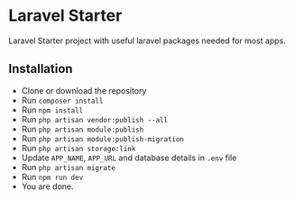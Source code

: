 # Laravel Starter

Laravel Starter project with useful laravel packages needed for most apps.

## Installation ##

- Clone or download the repository
- Run `composer install`
- Run `npm install`
- Run `php artisan vendor:publish --all`
- Run `php artisan module:publish`
- Run `php artisan module:publish-migration`
- Run `php artisan storage:link`
- Update `APP_NAME`, `APP_URL` and database details in `.env` file
- Run `php artisan migrate`
- Run `npm run dev`
- You are done.
